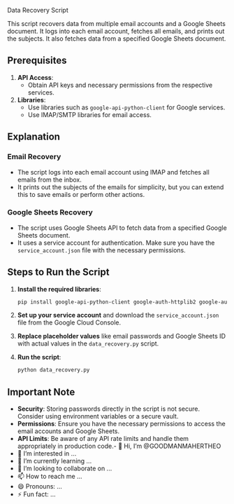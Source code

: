  Data Recovery Script

This script recovers data from multiple email accounts and a Google Sheets document. It logs into each email account, fetches all emails, and prints out the subjects. It also fetches data from a specified Google Sheets document.

## Prerequisites

1. **API Access**:
   - Obtain API keys and necessary permissions from the respective services.
2. **Libraries**:
   - Use libraries such as `google-api-python-client` for Google services.
   - Use IMAP/SMTP libraries for email access.

## Explanation

### Email Recovery
- The script logs into each email account using IMAP and fetches all emails from the inbox.
- It prints out the subjects of the emails for simplicity, but you can extend this to save emails or perform other actions.

### Google Sheets Recovery
- The script uses Google Sheets API to fetch data from a specified Google Sheets document.
- It uses a service account for authentication. Make sure you have the `service_account.json` file with the necessary permissions.

## Steps to Run the Script

1. **Install the required libraries**:
   ```sh
   pip install google-api-python-client google-auth-httplib2 google-auth-oauthlib
   ```

2. **Set up your service account** and download the `service_account.json` file from the Google Cloud Console.

3. **Replace placeholder values** like email passwords and Google Sheets ID with actual values in the `data_recovery.py` script.

4. **Run the script**:
   ```sh
   python data_recovery.py
   ```

## Important Note
- **Security**: Storing passwords directly in the script is not secure. Consider using environment variables or a secure vault.
- **Permissions**: Ensure you have the necessary permissions to access the email accounts and Google Sheets.
- **API Limits**: Be aware of any API rate limits and handle them appropriately in production code.- 👋 Hi, I’m @GOODMANMAHERTHEO
- 👀 I’m interested in ...
- 🌱 I’m currently learning ...
- 💞️ I’m looking to collaborate on ...
- 📫 How to reach me ...
- 😄 Pronouns: ...
- ⚡ Fun fact: ...

<!---
GOODMANMAHERTHEO/GOODMANMAHERTHEO is a ✨ special ✨ repository because its `README.md` (this file) appears on your GitHub profile.
You can click the Preview link to take a look at your changes.
--->
